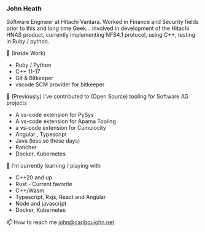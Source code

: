 ### John Heath 

Software Engineer at Hitachi Vantara. Worked in Finance and Security fields prior to this and long time Geek... involved in development of the Hitachi HNAS product, currently implementing NFS4.1 protocol, using C++, testing in Ruby / python.

🔭 (Inside Work) 

* Ruby / Python
* C++ 11-17
* Git & Bitkeeper 
* vscode SCM provider for bitkeeper 


🔭 (Previously) I’ve contributed to (Open Source) tooling for Software AG projects 

* A vs-code extension for PySys 
* A vs-code extension for Apama Tooling
* a vs-code extension for Cumulocity 
* Angular , Typescript 
* Java (less so these days)
* Rancher
* Docker, Kubernetes


🌱 I’m currently learning / playing with 

* C++20 and up
* Rust - Current favorite 
* C++/Wasm
* Typescript, Rxjs, React and Angular
* Node and javascript
* Docker, Kubernetes

📫 How to reach me john@cariboujohn.net


<!--
**CaribouJohn/CaribouJohn** is a ✨ _special_ ✨ repository because its `README.md` (this file) appears on your GitHub profile.

Here are some ideas to get you started:

- 🔭 I’m currently working on ...
- 🌱 I’m currently learning ...
- 👯 I’m looking to collaborate on ...
- 🤔 I’m looking for help with ...
- 💬 Ask me about ...
- 📫 How to reach me: ...
- 😄 Pronouns: ...
- ⚡ Fun fact: ...
-->
